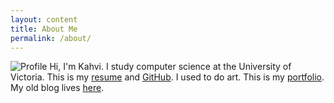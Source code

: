 ```yaml
---
layout: content
title: About Me
permalink: /about/
---
```

![Profile](/assets/profile.jpg)
Hi, I'm Kahvi. I study computer science at the University of Victoria.
This is my [resume](/resume/) and [GitHub](https://github.com/iamkahvi).
I used to do art. This is my <a href="http://archive.kahvipatel.com/portfolio.html" target="_blank">portfolio</a>. My old blog lives <a href="http://archive.kahvipatel.com" target="_blank">here</a>.

